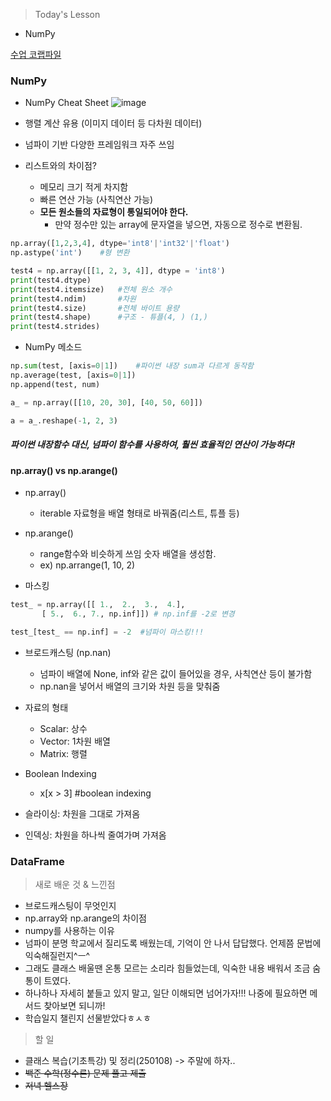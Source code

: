 >Today's Lesson
- NumPy

[수업 코랩파일](https://colab.research.google.com/drive/1G3dzFVxBfhSQhDZVcN_lUexdaV6ZchYT#scrollTo=GX84ExpcGixT)

### NumPy
- NumPy Cheat Sheet
![image](https://github.com/user-attachments/assets/4808e6e4-ccc1-44c9-a84c-b1199ca64ca5)

- 행렬 계산 유용 (이미지 데이터 등 다차원 데이터)
- 넘파이 기반 다양한 프레임워크 자주 쓰임

- 리스트와의 차이점?
  - 메모리 크기 적게 차지함
  - 빠른 연산 가능 (사칙연산 가능)
  - **모든 원소들의 자료형이 통일되어야 한다.**
    - 만약 정수만 있는 array에 문자열을 넣으면, 자동으로 정수로 변환됨.

```python
np.array([1,2,3,4], dtype='int8'|'int32'|'float')
np.astype('int')    #형 변환

test4 = np.array([[1, 2, 3, 4]], dtype = 'int8')
print(test4.dtype)
print(test4.itemsize)   #전체 원소 개수
print(test4.ndim)       #차원
print(test4.size)       #전체 바이트 용량
print(test4.shape)      #구조 - 튜플(4, ) (1,)
print(test4.strides)
```

- NumPy 메소드
```python
np.sum(test, [axis=0|1])    #파이썬 내장 sum과 다르게 동작함
np.average(test, [axis=0|1])
np.append(test, num)

a_ = np.array([[10, 20, 30], [40, 50, 60]])

a = a_.reshape(-1, 2, 3) 
```
##### 파이썬 내장함수 대신, 넘파이 함수를 사용하여, 훨씬 효율적인 연산이 가능하다!

#### np.array() vs np.arange()
- np.array()
  - iterable 자료형을 배열 형태로 바꿔줌(리스트, 튜플 등)

- np.arange()
  - range함수와 비슷하게 쓰임 숫자 배열을 생성함.
  - ex) np.arrange(1, 10, 2)

- 마스킹
```python
test_ = np.array([[ 1.,  2.,  3.,  4.],
       [ 5.,  6., 7., np.inf]]) # np.inf를 -2로 변경

test_[test_ == np.inf] = -2  #넘파이 마스킹!!!
```

- 브로드캐스팅 (np.nan)
  - 넘파이 배열에 None, inf와 같은 값이 들어있을 경우, 사칙연산 등이 불가함
  - np.nan을 넣어서 배열의 크기와 차원 등을 맞춰줌

- 자료의 형태
  - Scalar: 상수
  - Vector: 1차원 배열
  - Matrix: 행렬

- Boolean Indexing
  - x[x > 3]   #boolean indexing

- 슬라이싱: 차원을 그대로 가져옴
- 인덱싱: 차원을 하나씩 줄여가며 가져옴

### DataFrame


>새로 배운 것 & 느낀점
- 브로드캐스팅이 무엇인지
- np.array와 np.arange의 차이점
- numpy를 사용하는 이유
- 넘파이 분명 학교에서 질리도록 배웠는데, 기억이 안 나서 답답했다. 언제쯤 문법에 익숙해질런지^ㅡ^
- 그래도 클래스 배울땐 온통 모르는 소리라 힘들었는데, 익숙한 내용 배워서 조금 숨통이 트였다.
- 하나하나 자세히 붙들고 있지 말고, 일단 이해되면 넘어가자!!! 나중에 필요하면 메서드 찾아보면 되니까!
- 학습일지 챌린지 선물받았다ㅎㅅㅎ


>할 일
- 클래스 복습(기초특강) 및 정리(250108) -> 주말에 하자..
- ~~백준 수학(정수론) 문제 풀고 제출~~
- ~~저녁 헬스장~~
